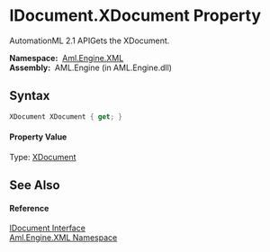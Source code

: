 IDocument.XDocument Property
============================
AutomationML 2.1 APIGets the XDocument.

  **Namespace:**  [Aml.Engine.XML][1]  
  **Assembly:**  AML.Engine (in AML.Engine.dll)

Syntax
------

```csharp
XDocument XDocument { get; }
```

#### Property Value
Type: [XDocument][2]

See Also
--------

#### Reference
[IDocument Interface][3]  
[Aml.Engine.XML Namespace][1]  

[1]: ../README.md
[2]: https://docs.microsoft.com/dotnet/api/system.xml.linq.xdocument
[3]: README.md
[4]: https://www.automationml.org
[5]: ../../icons/logoShade.png